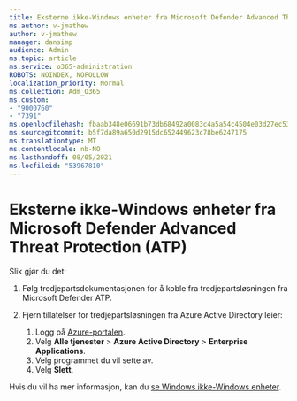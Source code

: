 ```yaml
---
title: Eksterne ikke-Windows enheter fra Microsoft Defender Advanced Threat Protection (ATP)
ms.author: v-jmathew
author: v-jmathew
manager: dansimp
audience: Admin
ms.topic: article
ms.service: o365-administration
ROBOTS: NOINDEX, NOFOLLOW
localization_priority: Normal
ms.collection: Adm_O365
ms.custom:
- "9000760"
- "7391"
ms.openlocfilehash: fbaab348e06691b73db68492a0083c4a5a54c4504e03d27ec53f2a9f5047266d
ms.sourcegitcommit: b5f7da89a650d2915dc652449623c78be6247175
ms.translationtype: MT
ms.contentlocale: nb-NO
ms.lasthandoff: 08/05/2021
ms.locfileid: "53967810"
---
```

# <a name="offboard-non-windows-devices-from-microsoft-defender-advanced-threat-protection-atp"></a>Eksterne ikke-Windows enheter fra Microsoft Defender Advanced Threat Protection (ATP)

Slik gjør du det:

1. Følg tredjepartsdokumentasjonen for å koble fra tredjepartsløsningen fra Microsoft Defender ATP.
2. Fjern tillatelser for tredjepartsløsningen fra Azure Active Directory leier:

    1. Logg på [Azure-portalen](https://go.microsoft.com/fwlink/?linkid=2125612).
    1. Velg **Alle tjenester**  >  **Azure Active Directory**  >  **Enterprise Applications**.
    1. Velg programmet du vil sette av.
    1. Velg **Slett**.

Hvis du vil ha mer informasjon, kan du [se Windows ikke-Windows enheter](https://go.microsoft.com/fwlink/?linkid=2143630).

